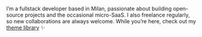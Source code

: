 I’m a fullstack developer based in Milan, passionate about building open-source projects and the occasional micro-SaaS. I also freelance regularly, so new collaborations are always welcome. While you’re here, check out my [theme library](https://themes.temaly.com/) ✨
<!--
**anthonylan/anthonylan** is a ✨ _special_ ✨ repository because its `README.md` (this file) appears on your GitHub profile.

Here are some ideas to get you started:

- 🔭 I’m currently working on ...
- 🌱 I’m currently learning ...
- 👯 I’m looking to collaborate on ...
- 🤔 I’m looking for help with ...
- 💬 Ask me about ...
- 📫 How to reach me: ...
- 😄 Pronouns: ...
- ⚡ Fun fact: ...
-->
